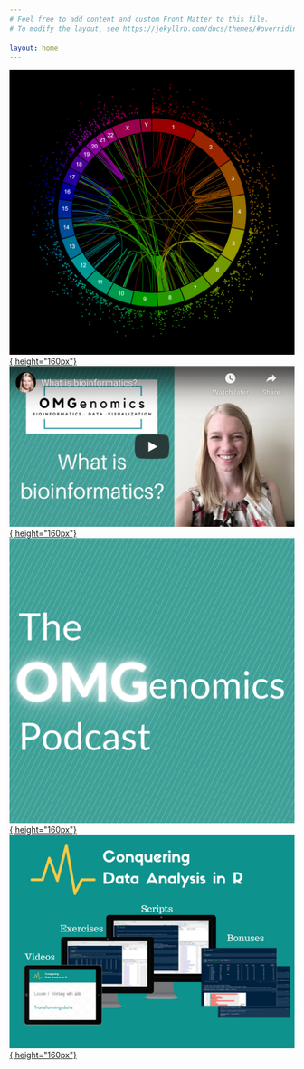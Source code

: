 ```yaml
---
# Feel free to add content and custom Front Matter to this file.
# To modify the layout, see https://jekyllrb.com/docs/themes/#overriding-theme-defaults

layout: home
---
```


[![Circa](/assets/circa/canonical-circa-plot.png){:height="160px"}](/circa/)
[![The OMGenomics YouTube channel](/assets/youtube-what-is-bioinformatics-video.png){:height="160px"}](https://youtube.com/omgenomics)
[![The OMGenomics Podcast](/assets/podcast.png){:height="160px"}](/podcast/)
[![Conquering Data Analysis in R](/assets/r-course-thumbnail.png){:height="160px"}](https://omgenomics.teachable.com/p/conquering-data-analysis-in-r)
